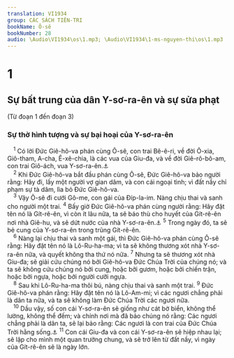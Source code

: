 ```yaml
---
translation: VI1934
group: CÁC SÁCH TIÊN-TRI
bookName: Ô-sê 
bookNumber: 28
audio: \Audio\VI1934\os\1.mp3; \Audio\VI1934\1-ms-nguyen-thi\os\1.mp3
---
```


<div class="title"><h1>1</h1><h2>Sự bất trung của dân Y-sơ-ra-ên và sự sửa phạt</h2><p>(Từ đoạn 1 đến đoạn 3)</p><h3>Sự thờ hình tượng và sự bại hoại của Y-sơ-ra-ên</h3></div>
<span class="verse os_1_1"> <sup>1</sup> Có lời Đức Giê-hô-va phán cùng Ô-sê, con trai Bê-ê-ri, về đời Ô-xia, Giô-tham, A-cha, Ê-xê-chia, là các vua của Giu-đa, và về đời Giê-rô-bô-am, con trai Giô-ách, vua Y-sơ-ra-ên.<a data-toggle="tooltip" data-placement="bottom" title="2Vua 14:23–15:7; 15:32–16:20; 18:1–20:21; 2Su 26:1–27:8; 28:1–32:33">⚓</a><br/></span>
<span class="verse os_1_2"> <sup>2</sup> Khi Đức Giê-hô-va bắt đầu phán cùng Ô-sê, Đức Giê-hô-va bảo người rằng: Hãy đi, lấy một người vợ gian dâm, và con cái ngoại tình; vì đất nầy chỉ phạm sự tà dâm, lìa bỏ Đức Giê-hô-va. <br/></span>
<span class="verse os_1_3"> <sup>3</sup> Vậy Ô-sê đi cưới Gô-me, con gái của Đíp-la-im. Nàng chịu thai và sanh cho người một trai. </span>
<span class="verse os_1_4"><sup>4</sup> Bấy giờ Đức Giê-hô-va phán cùng người rằng: Hãy đặt tên nó là Gít-rê-ên, vì còn ít lâu nữa, ta sẽ báo thù cho huyết của Gít-rê-ên nơi nhà Giê-hu, và sẽ dứt nước của nhà Y-sơ-ra-ên.<a data-toggle="tooltip" data-placement="bottom" title="2Vua 10:11">⚓</a></span>
<span class="verse os_1_5"><sup>5</sup> Trong ngày đó, ta sẽ bẻ cung của Y-sơ-ra-ên trong trũng Gít-rê-ên. <br/></span>
<span class="verse os_1_6"> <sup>6</sup> Nàng lại chịu thai và sanh một gái, thì Đức Giê-hô-va phán cùng Ô-sê rằng: Hãy đặt tên nó là Lô-Ru-ha-ma; vì ta sẽ không thương xót nhà Y-sơ-ra-ên nữa, và quyết không tha thứ nó nữa. </span>
<span class="verse os_1_7"><sup>7</sup> Nhưng ta sẽ thương xót nhà Giu-đa; sẽ giải cứu chúng nó bởi Giê-hô-va Đức Chúa Trời của chúng nó; và ta sẽ không cứu chúng nó bởi cung, hoặc bởi gươm, hoặc bởi chiến trận, hoặc bởi ngựa, hoặc bởi người cưỡi ngựa. <br/></span>
<span class="verse os_1_8"> <sup>8</sup> Sau khi Lô-Ru-ha-ma thôi bú, nàng chịu thai và sanh một trai. </span>
<span class="verse os_1_9"><sup>9</sup> Đức Giê-hô-va phán rằng: Hãy đặt tên nó là Lô-Am-mi; vì các ngươi chẳng phải là dân ta nữa, và ta sẽ không làm Đức Chúa Trời các ngươi nữa. <br/></span>
<span class="verse os_1_10"> <sup>10</sup> Dầu vậy, số con cái Y-sơ-ra-ên sẽ giống như cát bờ biển, không thể lường, không thể đếm; và chính nơi mà đã bảo chúng nó rằng: Các ngươi chẳng phải là dân ta, sẽ lại bảo rằng: Các ngươi là con trai của Đức Chúa Trời hằng sống.<a data-toggle="tooltip" data-placement="bottom" title="Ro 9:26">⚓</a></span>
<span class="verse os_1_11"><sup>11</sup> Con cái Giu-đa và con cái Y-sơ-ra-ên sẽ hiệp nhau lại; sẽ lập cho mình một quan trưởng chung, và sẽ trở lên từ đất nầy, vì ngày của Gít-rê-ên sẽ là ngày lớn. <br/></span>
